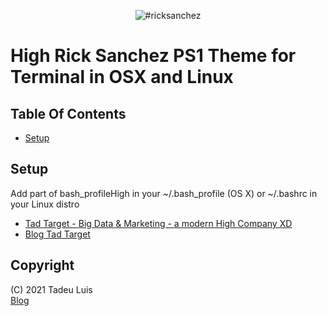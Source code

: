 <p align="center">
<img src="https://instagram.fldb3-1.fna.fbcdn.net/v/t51.2885-15/e35/126912171_492866998319045_6111159386595503514_n.jpg?tp=1&_nc_ht=instagram.fldb3-1.fna.fbcdn.net&_nc_cat=105&_nc_ohc=Sw2uxXApe9AAX8qHNFV&edm=AP_V10EBAAAA&ccb=7-4&oh=e4a77140b756ae4b138a63ece9d6642a&oe=60B06640" alt="#ricksanchez" title="an Rick Sanchez Tribute">
</p>

# High Rick Sanchez PS1 Theme for Terminal in OSX and Linux

## Table Of Contents

- [Setup](#setup)

## Setup
Add part of bash_profileHigh in your ~/.bash_profile (OS X) or ~/.bashrc in your Linux distro

- [Tad Target - Big Data & Marketing - a modern High Company XD ](https://www.tadtarget.com/)
- [Blog Tad Target](https://blog.tadtarget.com)

## Copyright

(C) 2021 Tadeu Luis
<br>
[Blog](https://medium.com/@anestesya)